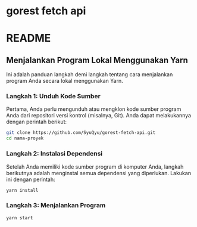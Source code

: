 # gorest fetch api
 
# README

## Menjalankan Program Lokal Menggunakan Yarn

Ini adalah panduan langkah demi langkah tentang cara menjalankan program Anda secara lokal menggunakan Yarn.

### Langkah 1: Unduh Kode Sumber

Pertama, Anda perlu mengunduh atau mengklon kode sumber program Anda dari repositori versi kontrol (misalnya, Git). Anda dapat melakukannya dengan perintah berikut:

```bash
git clone https://github.com/SyuQyu/gorest-fetch-api.git
cd nama-proyek 
```

### Langkah 2: Instalasi Dependensi

Setelah Anda memiliki kode sumber program di komputer Anda, langkah berikutnya adalah menginstal semua dependensi yang diperlukan. Lakukan ini dengan perintah:

```bash
yarn install
```

### Langkah 3: Menjalankan Program
```bash
yarn start
```
